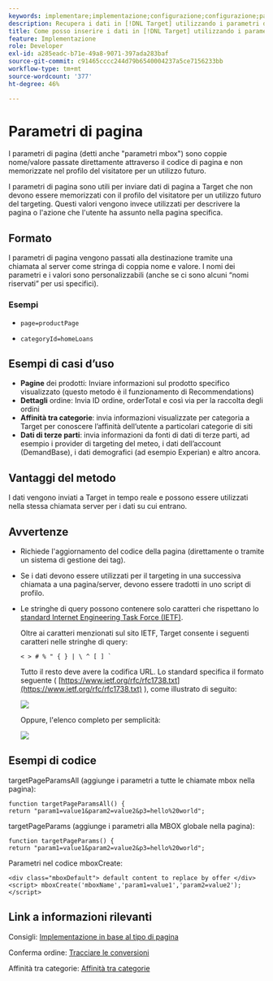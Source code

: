 ```yaml
---
keywords: implementare;implementazione;configurazione;configurazione;parametri di pagina
description: Recupera i dati in [!DNL Target] utilizzando i parametri di pagina.
title: Come posso inserire i dati in [!DNL Target] utilizzando i parametri di pagina?
feature: Implementazione
role: Developer
exl-id: a285eadc-b71e-49a8-9071-397ada283baf
source-git-commit: c91465cccc244d79b6540004237a5ce7156233bb
workflow-type: tm+mt
source-wordcount: '377'
ht-degree: 46%

---
```


# Parametri di pagina

I parametri di pagina (detti anche &quot;parametri mbox&quot;) sono coppie nome/valore passate direttamente attraverso il codice di pagina e non memorizzate nel profilo del visitatore per un utilizzo futuro.

I parametri di pagina sono utili per inviare dati di pagina a Target che non devono essere memorizzati con il profilo del visitatore per un utilizzo futuro del targeting. Questi valori vengono invece utilizzati per descrivere la pagina o l&#39;azione che l&#39;utente ha assunto nella pagina specifica.

## Formato

I parametri di pagina vengono passati alla destinazione tramite una chiamata al server come stringa di coppia nome e valore. I nomi dei parametri e i valori sono personalizzabili (anche se ci sono alcuni “nomi riservati” per usi specifici).

### Esempi

* `page=productPage`

* `categoryId=homeLoans`

## Esempi di casi d’uso

* **Pagine** dei prodotti: Inviare informazioni sul prodotto specifico visualizzato (questo metodo è il funzionamento di Recommendations)
* **Dettagli** ordine: Invia ID ordine, orderTotal e così via per la raccolta degli ordini
* **Affinità tra categorie**: invia informazioni visualizzate per categoria a Target per conoscere l’affinità dell’utente a particolari categorie di siti
* **Dati di terze parti**: invia informazioni da fonti di dati di terze parti, ad esempio i provider di targeting del meteo, i dati dell’account (DemandBase), i dati demografici (ad esempio Experian) e altro ancora.

## Vantaggi del metodo

I dati vengono inviati a Target in tempo reale e possono essere utilizzati nella stessa chiamata server per i dati su cui entrano.

## Avvertenze

* Richiede l&#39;aggiornamento del codice della pagina (direttamente o tramite un sistema di gestione dei tag).
* Se i dati devono essere utilizzati per il targeting in una successiva chiamata a una pagina/server, devono essere tradotti in uno script di profilo.
* Le stringhe di query possono contenere solo caratteri che rispettano lo [standard Internet Engineering Task Force (IETF)](https://www.ietf.org/rfc/rfc3986.txt).

   Oltre ai caratteri menzionati sul sito IETF, Target consente i seguenti caratteri nelle stringhe di query:

   ```< > # % " { } | \ ^ [ ] ` ```

   Tutto il resto deve avere la codifica URL. Lo standard specifica il formato seguente ( [https://www.ietf.org/rfc/rfc1738.txt](https://www.ietf.org/rfc/rfc1738.txt) ), come illustrato di seguito:

   ![](assets/ietf1.png)

   Oppure, l&#39;elenco completo per semplicità:

   ![](assets/ietf2.png)

## Esempi di codice

targetPageParamsAll (aggiunge i parametri a tutte le chiamate mbox nella pagina):

`function targetPageParamsAll() { return "param1=value1&param2=value2&p3=hello%20world";`

targetPageParams (aggiunge i parametri alla MBOX globale nella pagina):

`function targetPageParams() { return "param1=value1&param2=value2&p3=hello%20world";`

Parametri nel codice mboxCreate:

`<div class="mboxDefault"> default content to replace by offer </div> <script> mboxCreate('mboxName','param1=value1','param2=value2'); </script>`

## Link a informazioni rilevanti

Consigli: [Implementazione in base al tipo di pagina](/help/c-recommendations/plan-implement.md#reference_DE38BB07BD3C4511B176CDAB45E126FC)

Conferma ordine: [Tracciare le conversioni](/help/c-implementing-target/c-implementing-target-for-client-side-web/how-to-deployatjs/implementing-target-without-a-tag-manager.md#task_E85D2F64FEB84201A594F2288FABF053)

Affinità tra categorie: [Affinità tra categorie](/help/c-target/c-visitor-profile/category-affinity.md#concept_75EC1E1123014448B8B92AD16B2D72CC)
